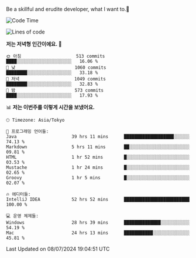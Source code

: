 Be a skillful and erudite developer, what I want to.👶

<!--START_SECTION:waka-->
![Code Time](http://img.shields.io/badge/Code%20Time-1%2C035%20hrs%2010%20mins-blue)

![Lines of code](https://img.shields.io/badge/%EC%A0%80%EB%8A%94%20%EC%97%AC%ED%83%9C%EA%B9%8C%EC%A7%80%20-2.6%20million%20%EC%A4%84%EC%9D%98%20%EC%BD%94%EB%93%9C%EB%A5%BC%20%EC%9E%91%EC%84%B1%ED%96%88%EC%96%B4%EC%9A%94.-blue)

**저는 저녁형 인간이에요. 🦉** 

```text
🌞 아침                     513 commits         ████░░░░░░░░░░░░░░░░░░░░░   16.06 % 
🌆 낮　                     1060 commits        ████████░░░░░░░░░░░░░░░░░   33.18 % 
🌃 저녁                     1049 commits        ████████░░░░░░░░░░░░░░░░░   32.83 % 
🌙 밤　                     573 commits         ████░░░░░░░░░░░░░░░░░░░░░   17.93 % 
```


📊 **저는 이번주를 이렇게 시간을 보냈어요.** 

```text
🕑︎ Timezone: Asia/Tokyo

💬 프로그래밍 언어들: 
Java                     39 hrs 11 mins      ███████████████████░░░░░░   74.13 % 
Markdown                 5 hrs 11 mins       ██░░░░░░░░░░░░░░░░░░░░░░░   09.81 % 
HTML                     1 hr 52 mins        █░░░░░░░░░░░░░░░░░░░░░░░░   03.53 % 
Mustache                 1 hr 24 mins        █░░░░░░░░░░░░░░░░░░░░░░░░   02.65 % 
Groovy                   1 hr 5 mins         █░░░░░░░░░░░░░░░░░░░░░░░░   02.07 % 

🔥 에디터들: 
IntelliJ IDEA            52 hrs 52 mins      █████████████████████████   100.00 % 

💻 운영 체제들: 
Windows                  28 hrs 39 mins      ██████████████░░░░░░░░░░░   54.19 % 
Mac                      24 hrs 13 mins      ███████████░░░░░░░░░░░░░░   45.81 % 
```


 Last Updated on 08/07/2024 19:04:51 UTC
<!--END_SECTION:waka-->
